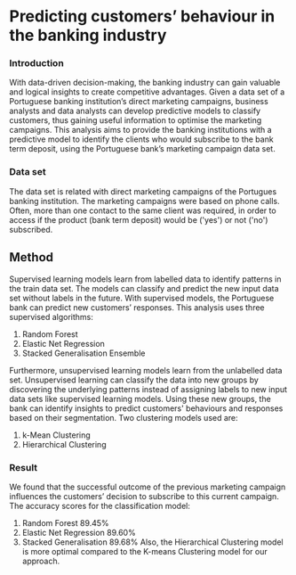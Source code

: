 # Predicting customers’ behaviour in the banking industry

### Introduction
With data-driven decision-making, the banking industry can gain valuable and logical insights to create competitive advantages. Given a data set of a Portuguese banking institution’s direct marketing campaigns, business analysts and data analysts can develop predictive models to classify customers, thus gaining useful information to optimise the marketing campaigns.
This analysis aims to provide the banking institutions with a predictive model to identify the clients who would subscribe to the bank term deposit, using the Portuguese bank’s marketing campaign data set.

### Data set
The data set is related with direct marketing campaigns of the Portugues banking institution. The marketing campaigns were based on phone calls. Often, more than one contact to the same client was required, in order to access if the product (bank term deposit) would be ('yes') or not ('no') subscribed.

## Method
Supervised learning models learn from labelled data to identify patterns in the train data set. The models can classify and predict the new input data set without labels in the future. With supervised models, the Portuguese bank can predict new customers’ responses. This analysis uses three supervised algorithms:
1) Random Forest
2) Elastic Net Regression
3) Stacked Generalisation Ensemble

Furthermore, unsupervised learning models learn from the unlabelled data set. Unsupervised learning can classify the data into new groups by discovering the underlying patterns instead of assigning labels to new input data sets like supervised learning models. Using these new groups, the bank can identify insights to predict customers' behaviours and responses based on their segmentation. Two clustering models used are:
1) k-Mean Clustering
2) Hierarchical Clustering

### Result
We found that the successful outcome of the previous marketing campaign influences the customers’ decision to subscribe to this current campaign.
The accuracy scores for the classification model:
1) Random Forest 89.45%
2) Elastic Net Regression 89.60%
3) Stacked Generalisation 89.68%
Also, the Hierarchical Clustering model is more optimal compared to the K-means Clustering model for our approach.
